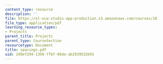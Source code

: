 ```yaml
---
content_type: resource
description: ''
file: https://ol-ocw-studio-app-production.s3.amazonaws.com/courses/18-996-random-matrix-theory-and-its-applications-spring-2004/2d9e7294135677bf66daab2939532b91_spacings.pdf
file_type: application/pdf
learning_resource_types:
- Projects
parent_title: Projects
parent_type: CourseSection
resourcetype: Document
title: spacings.pdf
uid: 2d9e7294-1356-77bf-66da-ab2939532b91
---
```

